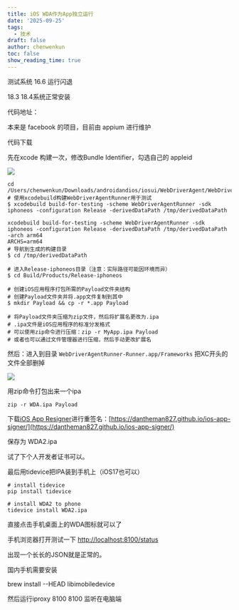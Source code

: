 ```yaml
---
title: iOS WDA作为App独立运行
date: '2025-09-25'
tags:
  - 技术
draft: false
author: chenwenkun
toc: false
show_reading_time: true
---
```

测试系统 16.6 运行闪退

18.3 18.4系统正常安装

代码地址：

本来是 facebook 的项目，目前由 appium 进行维护

代码下载

先在xcode 构建一次，修改Bundle Identifier，勾选自己的 appleid

![](https://prod-files-secure.s3.us-west-2.amazonaws.com/c205fb54-92b2-4987-8be3-972b67d27acc/cb756a73-27bc-4b0d-951a-858df3344b59/image.png?X-Amz-Algorithm=AWS4-HMAC-SHA256&X-Amz-Content-Sha256=UNSIGNED-PAYLOAD&X-Amz-Credential=ASIAZI2LB466VUQOIUGW%2F20251004%2Fus-west-2%2Fs3%2Faws4_request&X-Amz-Date=20251004T121742Z&X-Amz-Expires=3600&X-Amz-Security-Token=IQoJb3JpZ2luX2VjEMP%2F%2F%2F%2F%2F%2F%2F%2F%2F%2FwEaCXVzLXdlc3QtMiJGMEQCIAhuuZf%2FtITXU4zDo3Hojd7QbxXBRVynUbh5OY30Kod6AiBMAqw6UzBj1gBkmYu9ZFS%2BsdchTNpkd9NNPPDIwOqRqyr%2FAwhcEAAaDDYzNzQyMzE4MzgwNSIMkjLGW8tOEukMdfqiKtwDUsFAIQzmBiXWLW0M1T3SqzNzNvdjvMZpIfF8aL0aHtBLvX8dwLsvdZXNpA0F45C28Cq6CQgnvZ1uJSju%2BgnDCpJ6Wd0ZEelyeUw0SAj7XWHv6%2Bl1%2FMaZDaxZKukYGtvwE4bDILJHmYAT1gzvnSNio9SpyCaNzMixsyqKWx5j4j5hGp7mWVCrf9La30N3VKlkx489NCxce23bsq5gSL2IF01IhPJn5fS4S9kHbAmjXStjnqp4b4cKwES7Wp%2FbPueOO4Iem9yiN2rYRKBxHZQpuk47gR5UnzD8H8%2BcoYRbVPdeXuY4Z53acm6EfOS9xJPgk0XZAcbzcJK70KdeuPIPAxKJgFA%2FyVTBwCxoVHTId4op1hl65ujsacoTy6jIbXRkMY0loHodVqHmYtaJpGGYaEehC%2B9T2mP2%2BwtD7HunIKfwObr7urwavUa%2BDuvFS9jq%2Br4vUHMvd4opMYpNMghmQycjRWQ7%2FtyCYM68SzXpGpyH0D6d7gpkamoBo0Ghb9Y7g090SATy%2BzSltm3LF8%2FzGaZr5R1Y0tGPqik9BNQfpmEQ8h9YxFKesnpPPecoonBMMufYYUgG2om2C%2FW%2BAAxS%2BBUM%2FYsuYS9IPOGgal1MPd3Yj%2BihMTN6iwMhL50wuPiDxwY6pgF0vj94gfjHxWcJZdTBn9V5LwRfqvxRn%2BmbkzmzP0FsJypj9DEqen7X1egItWLOy58K77KmSKJTi76HjYy752yO5VmCIPsSwib4ZQr6xq4B4l4pZ6xRetDj31CD7g13rbpzqhfYAi7RxaoYrfUHU3%2FzEQQtq92LMW0OL7stZb4EdnYbuPRbG%2BcjD0kG4OD2wCBXQJyCm4sn5jfHsWUXIqUIv3cZU2Nl&X-Amz-Signature=133b11e4f4bfadc4a5bf88fe1790861cf43783be7cdbb04443eb39f3b5eb590e&X-Amz-SignedHeaders=host&x-amz-checksum-mode=ENABLED&x-id=GetObject)

```shell
cd /Users/chenwenkun/Downloads/androidandios/iosui/WebDriverAgent/WebDriverAgent
# 使用xcodebuild构建WebDriverAgentRunner用于测试
$ xcodebuild build-for-testing -scheme WebDriverAgentRunner -sdk iphoneos -configuration Release -derivedDataPath /tmp/derivedDataPath

xcodebuild build-for-testing -scheme WebDriverAgentRunner -sdk iphoneos -configuration Release -derivedDataPath /tmp/derivedDataPath -arch arm64
ARCHS=arm64
# 导航到生成的构建目录
$ cd /tmp/derivedDataPath

# 进入Release-iphoneos目录（注意：实际路径可能因环境而异）
$ cd Build/Products/Release-iphoneos

# 创建iOS应用程序打包所需的Payload文件夹结构
# 创建Payload文件夹并将.app文件复制到其中
$ mkdir Payload && cp -r *.app Payload

# 将Payload文件夹压缩为zip文件，然后将扩展名更改为.ipa
# .ipa文件是iOS应用程序的标准分发格式
# 可以使用zip命令进行压缩：zip -r MyApp.ipa Payload
# 或者也可以通过文件管理器进行压缩，然后手动更改扩展名
```

然后：进入到目录 `WebDriverAgentRunner-Runner.app/Frameworks` 把XC开头的文件全部删掉

![](https://prod-files-secure.s3.us-west-2.amazonaws.com/c205fb54-92b2-4987-8be3-972b67d27acc/358b8d2b-1bfe-4fb9-beb5-83e1de5f201e/image.png?X-Amz-Algorithm=AWS4-HMAC-SHA256&X-Amz-Content-Sha256=UNSIGNED-PAYLOAD&X-Amz-Credential=ASIAZI2LB466VUQOIUGW%2F20251004%2Fus-west-2%2Fs3%2Faws4_request&X-Amz-Date=20251004T121742Z&X-Amz-Expires=3600&X-Amz-Security-Token=IQoJb3JpZ2luX2VjEMP%2F%2F%2F%2F%2F%2F%2F%2F%2F%2FwEaCXVzLXdlc3QtMiJGMEQCIAhuuZf%2FtITXU4zDo3Hojd7QbxXBRVynUbh5OY30Kod6AiBMAqw6UzBj1gBkmYu9ZFS%2BsdchTNpkd9NNPPDIwOqRqyr%2FAwhcEAAaDDYzNzQyMzE4MzgwNSIMkjLGW8tOEukMdfqiKtwDUsFAIQzmBiXWLW0M1T3SqzNzNvdjvMZpIfF8aL0aHtBLvX8dwLsvdZXNpA0F45C28Cq6CQgnvZ1uJSju%2BgnDCpJ6Wd0ZEelyeUw0SAj7XWHv6%2Bl1%2FMaZDaxZKukYGtvwE4bDILJHmYAT1gzvnSNio9SpyCaNzMixsyqKWx5j4j5hGp7mWVCrf9La30N3VKlkx489NCxce23bsq5gSL2IF01IhPJn5fS4S9kHbAmjXStjnqp4b4cKwES7Wp%2FbPueOO4Iem9yiN2rYRKBxHZQpuk47gR5UnzD8H8%2BcoYRbVPdeXuY4Z53acm6EfOS9xJPgk0XZAcbzcJK70KdeuPIPAxKJgFA%2FyVTBwCxoVHTId4op1hl65ujsacoTy6jIbXRkMY0loHodVqHmYtaJpGGYaEehC%2B9T2mP2%2BwtD7HunIKfwObr7urwavUa%2BDuvFS9jq%2Br4vUHMvd4opMYpNMghmQycjRWQ7%2FtyCYM68SzXpGpyH0D6d7gpkamoBo0Ghb9Y7g090SATy%2BzSltm3LF8%2FzGaZr5R1Y0tGPqik9BNQfpmEQ8h9YxFKesnpPPecoonBMMufYYUgG2om2C%2FW%2BAAxS%2BBUM%2FYsuYS9IPOGgal1MPd3Yj%2BihMTN6iwMhL50wuPiDxwY6pgF0vj94gfjHxWcJZdTBn9V5LwRfqvxRn%2BmbkzmzP0FsJypj9DEqen7X1egItWLOy58K77KmSKJTi76HjYy752yO5VmCIPsSwib4ZQr6xq4B4l4pZ6xRetDj31CD7g13rbpzqhfYAi7RxaoYrfUHU3%2FzEQQtq92LMW0OL7stZb4EdnYbuPRbG%2BcjD0kG4OD2wCBXQJyCm4sn5jfHsWUXIqUIv3cZU2Nl&X-Amz-Signature=33d3ba18c477104bb92661c4be8858edd55c65ffd34e01565ecc4c7cb85e3eda&X-Amz-SignedHeaders=host&x-amz-checksum-mode=ENABLED&x-id=GetObject)

用zip命令打包出来一个ipa

```shell
zip -r WDA.ipa Payload
```

下载[iOS App Resigner](https://zhida.zhihu.com/search?content_id=237756070&content_type=Article&match_order=1&q=iOS%20App%20Resigner&zd_token=eyJhbGciOiJIUzI1NiIsInR5cCI6IkpXVCJ9.eyJpc3MiOiJ6aGlkYV9zZXJ2ZXIiLCJleHAiOjE3NDQzNTQ0ODAsInEiOiJpT1MgQXBwIFJlc2lnbmVyIiwiemhpZGFfc291cmNlIjoiZW50aXR5IiwiY29udGVudF9pZCI6MjM3NzU2MDcwLCJjb250ZW50X3R5cGUiOiJBcnRpY2xlIiwibWF0Y2hfb3JkZXIiOjEsInpkX3Rva2VuIjpudWxsfQ.XGwOKX0ujlvhojSuRT3SlA0sDFnQK-FxDJr60CX6YqU&zhida_source=entity)进行重签名：[https://dantheman827.github.io/ios-app-signer/](https://dantheman827.github.io/ios-app-signer/)

保存为 WDA2.ipa

试了下个人开发者证书可以。

最后用tidevice把IPA装到手机上（iOS17也可以）

```shell
# install tidevice
pip install tidevice

# install WDA2 to phone
tidevice install WDA2.ipa
```

直接点击手机桌面上的WDA图标就可以了

手机浏览器打开测试一下 [http://localhost:8100/status](http://localhost:8100/status)

出现一个长长的JSON就是正常的。

国内手机需要安装

brew install --HEAD libimobiledevice

然后运行iproxy 8100 8100 监听在电脑端
